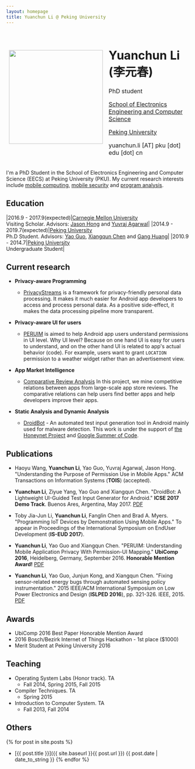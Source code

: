 ```yaml
---
layout: homepage
title: Yuanchun Li @ Peking University
---
```


<table style="border-style:none">
<tbody style="border-style:hidden">
<tr>
  <td><img width="256px" src="{{site.baseurl}}/static/figure/avatar_201603.jpg"></td>
  <td>
    <h1>Yuanchun Li (李元春)</h1>
    <p>PhD student</p>
    <p class="margin-small"><a href="http://eecs.pku.edu.cn/">School of Electronics Engineering and Computer Science</a></p>
    <p class="margin-small"><a href="http://www.pku.edu.cn/">Peking University</a></p>
    <p>yuanchun.li [AT] pku [dot] edu [dot] cn</p>
  </td>

</tr>
</tbody>
</table>

I'm a PhD Student in the School of Electronics Engineering and Computer Science (EECS) at Peking University (PKU).
My current research interests include
[mobile computing](https://en.wikipedia.org/wiki/Mobile_computing),
[mobile security](https://en.wikipedia.org/wiki/Mobile_security) and
[program analysis](https://en.wikipedia.org/wiki/Program_analysis).

## Education

|2016.9 - 2017.9(expected)|[Carnegie Mellon University](http://www.cmu.edu/)<br>Visiting Scholar. Advisors: [Jason Hong](http://www.cs.cmu.edu/~jasonh/) and [Yuvraj Agarwal](http://www.synergylabs.org/yuvraj/)|
|2014.9 - 2019.7(expected)|[Peking University](http://www.pku.edu.cn/)<br>Ph.D Student. Advisors: [Yao Guo](http://sei.pku.edu.cn/~yaoguo/), [Xiangqun Chen](https://www.coursera.org/instructor/chenxiangqun) and [Gang Huang](http://sei.pku.edu.cn/~huanggang/index_en.htm)|
|2010.9 - 2014.7|[Peking University](http://www.pku.edu.cn/)<br>Undergraduate Student|

## Current research

+ **Privacy-aware Programming**
    + [PrivacyStreams](https://privacystreams.github.io) is a framework for privacy-friendly personal data processing.
    It makes it much easier for Android app developers to access and process personal data.
    As a positive side-effect, it makes the data processing pipeline more transparent.

+ **Privacy-aware UI for users**
    + [PERUIM](https://github.com/ylimit/uiAnalysis) is aimed to help Android app users understand permissions in UI level.
    Why UI level? Because on one hand UI is easy for users to understand, and on the other hand UI is related to app's actual behavior (code).
    For example, users want to grant `LOCATION` permission to a weather widget rather than an advertisement view.

+ **App Market Intelligence**
    + [Comparative Review Analysis](https://github.com/ylimit/app-review-search)
    In this project, we mine competitive relations between apps from large-scale app store reviews.
    The comparative relations can help users find better apps and help developers improve their apps.

+ **Static Analysis and Dynamic Analysis**
    + [DroidBot](https://github.com/ylimit/droidbot) - An automated test input generation tool in Android mainly used for malware detection.
    This work is under the support of [the Honeynet Project](http://honeynet.org/node/1317) and [Google Summer of Code](https://developers.google.com/open-source/gsoc/).
    
## Publications

- Haoyu Wang, **Yuanchun Li**, Yao Guo, Yuvraj Agarwal, Jason Hong. "Understanding the Purpose of Permission Use in Mobile Apps." ACM Transactions on Information Systems (**TOIS**) (accepted).

- **Yuanchun Li**, Ziyue Yang, Yao Guo and Xiangqun Chen. "DroidBot: A Lightweight UI-Guided Test Input Generator for Android." **ICSE 2017 Demo Track**. Buenos Ares, Argentina, May 2017. [PDF]({{site.baseurl}}/static/files/DroidBot_ICSE2017.pdf)

- Toby Jia-Jun Li, **Yuanchun Li**, Fanglin Chen and Brad A. Myers. "Programming IoT Devices by Demonstration Using Mobile Apps." To appear in Proceedings of the International Symposium on EndUser Development (**IS-EUD 2017**).

- **Yuanchun Li**, Yao Guo and Xiangqun Chen. "PERUIM: Understanding Mobile Application Privacy With Permission-UI Mapping." **UbiComp 2016**, Heidelberg, Germany, September 2016. **Honorable Mention Award!** [PDF]({{site.baseurl}}/static/files/UbiComp2016.pdf)

- **Yuanchun Li**, Yao Guo, Junjun Kong, and Xiangqun Chen. "Fixing sensor-related energy bugs through automated sensing policy instrumentation." 2015 IEEE/ACM International Symposium on Low Power Electronics and Design (**ISLPED 2016**), pp. 321-326. IEEE, 2015. [PDF]({{site.baseurl}}/static/files/ISLPED2015.pdf)

## Awards

+ UbiComp 2016 Best Paper Honorable Mention Award
+ 2016 Bosch/Bezirk Internet of Things Hackathon - 1st place ($1000)
+ Merit Student at Peking University 2016

## Teaching

* Operating System Labs (Honor track). TA
    * Fall 2014, Spring 2015, Fall 2015
* Compiler Techniques. TA
    * Spring 2015
* Introduction to Computer System. TA
    * Fall 2013, Fall 2014

## Others

{% for post in site.posts %}
+ [{{ post.title }}]({{ site.baseurl }}{{ post.url }}) {{ post.date | date_to_string }}
{% endfor %}